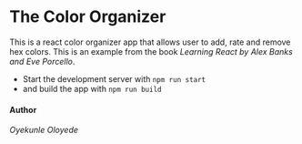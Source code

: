 # The Color Organizer

This is a react color organizer app that allows user to add, rate and remove hex colors.
This is an example from the book *Learning React by Alex Banks and Eve Porcello*.

* Start the development server with ```npm run start```
* and build the app with ```npm run build```

#### Author
*Oyekunle Oloyede*